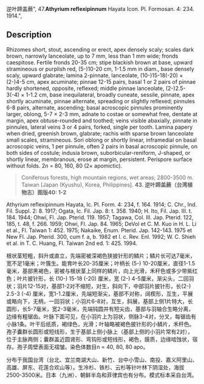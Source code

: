 逆叶蹄盖蕨",
47.**Athyrium reflexipinnum** Hayata Icon. Pl. Formosan. 4: 234. 1914.",

## Description
Rhizomes short, stout, ascending or erect, apex densely scaly; scales dark brown, narrowly lanceolate, up to 7 mm, less than 1 mm wide; fronds caespitose. Fertile fronds 20-35 cm; stipe blackish brown at base, upward stramineous or purplish red, (5-)10-20 cm, 1-1.5 mm in diam., base densely scaly, upward glabrate; lamina 2-pinnate, lanceolate, (10-)15-18(-20) × (2-)4-5 cm, apex acuminate; pinnae 12-15 pairs, basal 1 or 2 pairs of pinnae hardly shortened, opposite, reflexed; middle pinnae lanceolate, (2-)2.5-3(-4) × 1-1.2 cm, base inequilateral, broadly cuneate, sessile, pinnate, apex shortly acuminate, pinnae alternate, spreading or slightly reflexed; pinnules 6-8 pairs, alternate, ascending; basal acroscopic pinnules prominently larger, oblong, 5-7 × 2-3 mm, adnate to costae or somewhat free, dentate at margin, apex obtuse-rounded and toothed; veins visible abaxially, pinnate in pinnules, lateral veins 3 or 4 pairs, forked, single per tooth. Lamina papery when dried, greenish brown, glabrate; rachis with sparse brown lanceolate small scales, stramineous. Sori oblong or shortly linear, inframedial on basal acroscopic veins, 1 per pinnule, often 2 pairs in basal acroscopic pinnule, on both sides of costule; indusia brown, suborbicular-reniform, J-shaped, or shortly linear, membranous, erose at margin, persistent. Perispore surface without folds. 2*n* = 80, 160, 80 (2× apomictic).

> Coniferous forests, high mountain regions, wet areas; 2800-3500 m. Taiwan [Japan (Kyushu), Korea, Philippines].
**43. 逆叶蹄盖蕨（台湾植物志）图版40: 1-2**

Athyrium reflexipinnum Hayata, Ic. Pl. Form. 4: 234, f. 164. 1914; C. Chr., Ind. Fil. Suppl. 2: 8. 1917; Ogata, Ic. Fil. Jap. 8: t. 358. 1940; H. Ito, Fil. Jap. III. t. 184. 1944; Ohwi, Fl. Jap. Pterid. 119. 1957; Tagawa, Col. III. Jap. Pterid. 122, 185, t. 48, f. 266. 1959; Ohwi, Fl. Jap. 84. 1965; DeVol et C. M. Kuo in H. L. Li et al., Fl. Taiwan 1: 452. 1975; Nakaike, Enum. Pterid. Jap. 142-143. 1975 et New Fl. Jap. Pterid. 300, cum f. a, b. 1982 et l. c. Rev. Enl. 1992; W. C. Shieh et al. in T. C. Huang, Fl. Taiwan 2nd ed. 1: 425. 1994.

根状茎短粗，斜升或直立，先端密被深褐色狭披针形的鳞片；鳞片长可达7毫米，宽不足1毫米；叶簇生。能育叶长20-35厘米；叶柄长 (5-) 10-20厘米，直径1-1.5毫米，基部黑褐色，密被与根状茎上同样的鳞片，向上光滑，禾秆色或多少带紫红色；叶片披针形，长 (10-) 15-18 (-20) 厘米，宽 (2-) 4-5厘米，渐尖头，二回羽状；羽片12-15对，基部1-2对不缩短，对生，斜向下，中部羽片披针形，长(2-) 2.5-3 (-4) 厘米，宽1-1.2厘米，先端短渐尖，基部不对称，阔楔形，互生，平展或略向下，无柄，一回羽状；小羽片6-8对，互生，斜展，基部上侧1片特大，长圆形，长5-7毫米，宽2-3毫米，先端钝圆并有短尖齿，基部与羽轴合生略分离，边缘有粗锯齿。叶脉下面可见，在小羽片上为羽状，侧脉3-4对，分叉，每锯齿有小脉1条。叶干后纸质，褐绿色，光滑；叶轴略被褐色披针形的小鳞片，禾秆色。孢子囊群长圆形或短线形，生于基部上侧小脉上（基部上侧的小羽片常有2对），位于主脉两侧；囊群盖近圆肾形、弯钩形或短线形，褐色，膜质，边缘啮蚀状，宿存。孢子周壁表面无褶皱。染色体数目n = 40, 80, 80 apo。

分布于我国台湾（台北、宜兰南湖大山、新竹、台中小雪山、南投、嘉义阿里山、高雄、屏东、花莲合欢山等）。生冷杉、铁杉、云杉等针叶林下阴湿处，海拔2500-3500米。日本（九洲）、朝鲜半岛和菲律宾也有分布。模式标本采自台湾。
